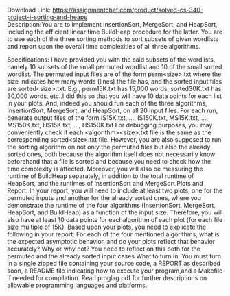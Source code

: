 Download Link: https://assignmentchef.com/product/solved-cs-340-project-i-sorting-and-heaps
<br>
Description:You are to implement InsertionSort, MergeSort, and HeapSort, including the efficient linear time BuildHeap procedure for the latter. You are to use each of the three sorting methods to sort subsets of given wordlists and report upon the overall time complexities of all three algorithms.

Specifications: I have provided you with the said subsets of the wordlists, namely 10 subsets of the small permuted wordlist and 10 of the small sorted wordlist. The permuted input files are of the form perm&lt;size&gt;.txt where the size indicates how many words (lines) the file has, and the sorted input files are sorted&lt;size&gt;.txt. E.g., perm15K.txt has 15,000 words, sorted30K.txt has 30,000 words, etc..I did this so that you will have 10 data points for each list in your plots. And, indeed you should run each of the three algorithms, InsertionSort, MergeSort, and HeapSort, on all 20 input files. For each run, generate output files of the form IS15K.txt, …, IS150K.txt, MS15K.txt, …, MS150K.txt, HS15K.txt, …, HS150K.txt For debugging purposes, you may conveniently check if each &lt;algorithm&gt;&lt;size&gt;.txt file is the same as the corresponding sorted&lt;size&gt;.txt file. However, you are also supposed to run the sorting algorithm on not only the permuted files but also the already sorted ones, both because the algorithm itself does not necessarily know beforehand that a file is sorted and because you need to check how the time complexity is affected. Moreover, you will also be measuring the runtime of BuildHeap separately, in addition to the total runtime of HeapSort, and the runtimes of InsertionSort and MergeSort.Plots and Report: In your report, you will need to include at least two plots, one for the permuted inputs and another for the already sorted ones, where you demonstrate the runtime of the four algorithms (InsertionSort, MergeSort, HeapSort, and BuildHeap) as a function of the input size. Therefore, you will also have at least 10 data points for eachalgorithm of each plot (for each file size multiple of 15K). Based upon your plots, you need to explicate the following in your report: For each of the four mentioned algorithms, what is the expected asymptotic behavior, and do your plots reflect that behavior accurately? Why or why not? You need to reflect on this both for the permuted and the already sorted input cases.What to turn in: You must turn in a single zipped file containing your source code, a REPORT as described soon, a README file indicating how to execute your program,and a Makefile if needed for compilation. Read proglag.pdf for further descriptions on allowable programming languages and platforms.